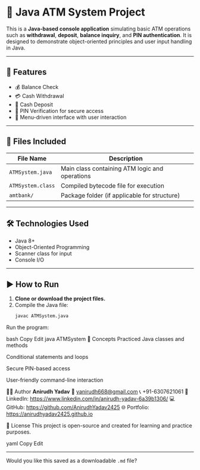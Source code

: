 # 🏧 Java ATM System Project

This is a **Java-based console application** simulating basic ATM operations such as **withdrawal**, **deposit**, **balance inquiry**, and **PIN authentication**. It is designed to demonstrate object-oriented principles and user input handling in Java.

---

## 🚀 Features

- 💰 Balance Check
- 💳 Cash Withdrawal
- 🏦 Cash Deposit
- 🔐 PIN Verification for secure access
- 🔁 Menu-driven interface with user interaction

---

## 📁 Files Included

| File Name          | Description                                     |
|--------------------|-------------------------------------------------|
| `ATMSystem.java`     | Main class containing ATM logic and operations |
| `ATMSystem.class`    | Compiled bytecode file for execution            |
| `amtbank/`           | Package folder (if applicable for structure)   |

---

## 🛠️ Technologies Used

- Java 8+
- Object-Oriented Programming
- Scanner class for input
- Console I/O

---

## ▶️ How to Run

1. **Clone or download the project files.**
2. Compile the Java file:
   ```bash
   javac ATMSystem.java
Run the program:

bash
Copy
Edit
java ATMSystem
📌 Concepts Practiced
Java classes and methods

Conditional statements and loops

Secure PIN-based access

User-friendly command-line interaction

👨‍💻 Author
**Anirudh Yadav**
📧 yanirudh668@gmail.com
📞 +91-6307621061
🔗 LinkedIn: https://www.linkedin.com/in/anirudh-yadav-6a39b1306/
💻 GitHub: https://github.com/AnirudhYadav2425
🌐 Portfolio: https://anirudhyadav2425.github.io

📄 License
This project is open-source and created for learning and practice purposes.

yaml
Copy
Edit

---

Would you like this saved as a downloadable `.md` file?
